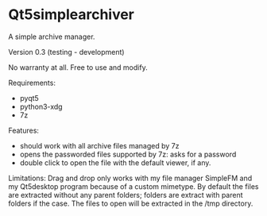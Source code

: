 # Qt5simplearchiver
A simple archive manager.

Version 0.3 (testing - development)

No warranty at all. Free to use and modify.

Requirements:
- pyqt5
- python3-xdg
- 7z

Features:
- should work with all archive files managed by 7z
- opens the passworded files supported by 7z: asks for a password
- double click to open the file with the default viewer, if any.

Limitations: Drag and drop only works with my file manager SimpleFM and my Qt5desktop program because of a custom mimetype. By default the files are extracted without any parent folders; folders are extract with parent folders if the case. The files to open will be extracted in the /tmp directory.
